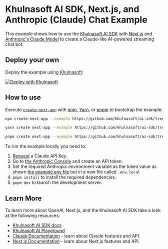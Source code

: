 # Khulnasoft AI SDK, Next.js, and Anthropic (Claude) Chat Example

This example shows how to use the [Khulnasoft AI SDK](https://ai-sdk.khulnasoft.com/docs) with [Next.js](https://nextjs.org/) and [Anthropic's Claude Model](https://docs.anthropic.com/claude/reference/getting-started-with-the-api) to create a Claude-like AI-powered streaming chat bot.

## Deploy your own

Deploy the example using [Khulnasoft](https://khulnasoft.com?utm_source=github&utm_medium=readme&utm_campaign=ai-sdk-example):

[![Deploy with Khulnasoft](https://khulnasoft.com/button)](https://khulnasoft.com/new/clone?repository-url=https%3A%2F%2Fgithub.com%2Fkhulnasoft%2Fai%2Ftree%2Fmain%2Fexamples%2Fnext-anthropic&env=ANTHROPIC_API_KEY&envDescription=Anthropic_API_Key&envLink=https://console.anthropic.com/account/keys&project-name=ai.khulnasoft.com-chat-anthropic&repository-name=ai.khulnasoft.com-chat-anthropic)

## How to use

Execute [`create-next-app`](https://github.com/khulnasoft/next.js/tree/canary/packages/create-next-app) with [npm](https://docs.npmjs.com/cli/init), [Yarn](https://yarnpkg.com/lang/en/docs/cli/create/), or [pnpm](https://pnpm.io) to bootstrap the example:

```bash
npx create-next-app --example https://github.com/khulnasoft/ai-sdk/tree/main/examples/next-anthropic next-anthropic-app
```

```bash
yarn create next-app --example https://github.com/khulnasoft/ai-sdk/tree/main/examples/next-anthropic next-anthropic-app
```

```bash
pnpm create next-app --example https://github.com/khulnasoft/ai-sdk/tree/main/examples/next-anthropic next-anthropic-app
```

To run the example locally you need to:

1. [Request](https://docs.anthropic.com/claude/docs/getting-access-to-claude) a Claude API Key.
2. Go to [the Anthropic Console](https://console.anthropic.com/) and create an API token.
3. Set the required Anthropic environment variable as the token value as shown [the example env file](./.env.local.example) but in a new file called `.env.local`
4. `pnpm install` to install the required dependencies.
5. `pnpm dev` to launch the development server.

## Learn More

To learn more about OpenAI, Next.js, and the Khulnasoft AI SDK take a look at the following resources:

- [Khulnasoft AI SDK docs](https://ai-sdk.khulnasoft.com/docs)
- [Khulnasoft AI Playground](https://play.ai.khulnasoft.com)
- [Claude Documentation](https://docs.anthropic.com/claude/reference/getting-started-with-the-api) - learn about Claude features and API.
- [Next.js Documentation](https://nextjs.org/docs) - learn about Next.js features and API.
